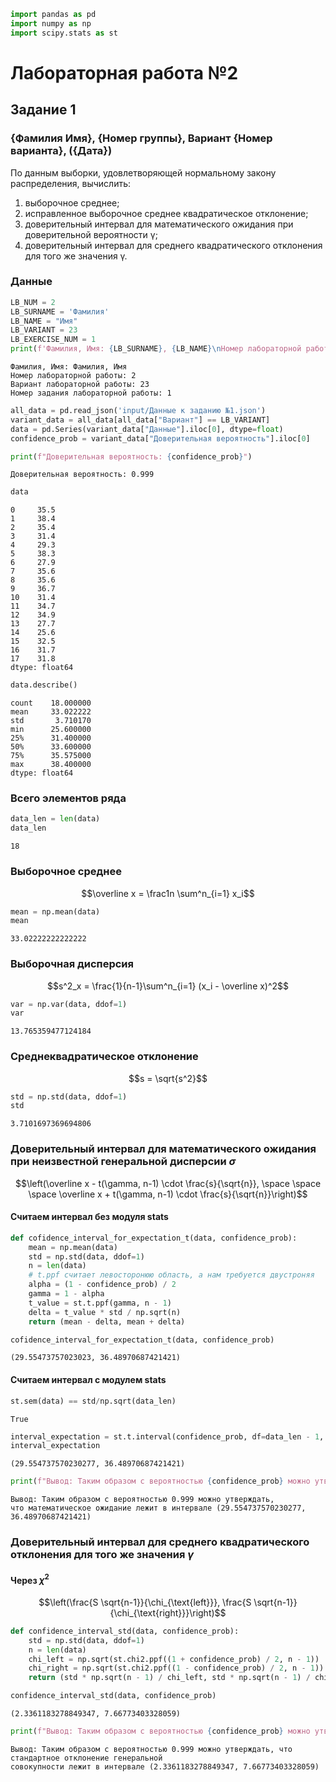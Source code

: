 ```python
import pandas as pd
import numpy as np
import scipy.stats as st
```

# Лабораторная работа №2
## Задание 1
### {Фамилия Имя}, {Номер группы}, Вариант {Номер варианта}, ({Дата})

По данным выборки, удовлетворяющей нормальному закону
распределения, вычислить:
1) выборочное среднее;
2) исправленное выборочное среднее квадратическое отклонение;
3) доверительный интервал для математического ожидания при
доверительной вероятности γ;
4) доверительный интервал для среднего квадратического отклонения для
того же значения γ.

### Данные


```python
LB_NUM = 2
LB_SURNAME = 'Фамилия'
LB_NAME = "Имя"
LB_VARIANT = 23
LB_EXERCISE_NUM = 1
print(f'Фамилия, Имя: {LB_SURNAME}, {LB_NAME}\nНомер лабораторной работы: {LB_NUM}\nВариант лабораторной работы: {LB_VARIANT}\nНомер задания лабораторной работы: {LB_EXERCISE_NUM}')
```

    Фамилия, Имя: Фамилия, Имя
    Номер лабораторной работы: 2
    Вариант лабораторной работы: 23
    Номер задания лабораторной работы: 1



```python
all_data = pd.read_json('input/Данные к заданию №1.json')
variant_data = all_data[all_data["Вариант"] == LB_VARIANT]
data = pd.Series(variant_data["Данные"].iloc[0], dtype=float)
confidence_prob = variant_data["Доверительная вероятность"].iloc[0]
```


```python
print(f"Доверительная вероятность: {confidence_prob}")
```

    Доверительная вероятность: 0.999



```python
data
```




    0     35.5
    1     38.4
    2     35.4
    3     31.4
    4     29.3
    5     38.3
    6     27.9
    7     35.6
    8     35.6
    9     36.7
    10    31.4
    11    34.7
    12    34.9
    13    27.7
    14    25.6
    15    32.5
    16    31.7
    17    31.8
    dtype: float64




```python
data.describe()
```




    count    18.000000
    mean     33.022222
    std       3.710170
    min      25.600000
    25%      31.400000
    50%      33.600000
    75%      35.575000
    max      38.400000
    dtype: float64



### Всего элементов ряда


```python
data_len = len(data)
data_len
```




    18



### Выборочное среднее

$$\overline x = \frac1n \sum^n_{i=1} x_i$$


```python
mean = np.mean(data)
mean
```




    33.02222222222222



### Выборочная дисперсия

$$s^2_x = \frac{1}{n-1}\sum^n_{i=1} (x_i - \overline x)^2$$


```python
var = np.var(data, ddof=1)
var
```




    13.765359477124184



### Среднеквадратическое отклонение

$$s = \sqrt{s^2}$$


```python
std = np.std(data, ddof=1)
std
```




    3.7101697369694806




### Доверительный интервал для математического ожидания при неизвестной генеральной дисперсии $\sigma$

$$\left(\overline x - t(\gamma, n-1) \cdot \frac{s}{\sqrt{n}}, \space \space \space \overline x + t(\gamma, n-1)  \cdot \frac{s}{\sqrt{n}}\right)$$

#### Считаем интервал без модуля stats


```python
def cofidence_interval_for_expectation_t(data, confidence_prob):
    mean = np.mean(data)
    std = np.std(data, ddof=1)
    n = len(data)
    # t.ppf считает левосторонюю область, а нам требуется двустроняя
    alpha = (1 - confidence_prob) / 2
    gamma = 1 - alpha
    t_value = st.t.ppf(gamma, n - 1)
    delta = t_value * std / np.sqrt(n)
    return (mean - delta, mean + delta)

cofidence_interval_for_expectation_t(data, confidence_prob)
```




    (29.55473757023023, 36.48970687421421)



#### Считаем интервал c модулем stats


```python
st.sem(data) == std/np.sqrt(data_len)
```




    True




```python
interval_expectation = st.t.interval(confidence_prob, df=data_len - 1, loc=mean, scale=st.sem(data))
interval_expectation
```




    (29.554737570230277, 36.48970687421421)




```python
print(f"Вывод: Таким образом с вероятностью {confidence_prob} можно утверждать,\nчто математическое ожидание лежит в интервале {interval_expectation}")
```

    Вывод: Таким образом с вероятностью 0.999 можно утверждать,
    что математическое ожидание лежит в интервале (29.554737570230277, 36.48970687421421)


### Доверительный интервал для среднего квадратического отклонения для того же значения $\gamma$

#### Через $\chi^2$

$$\left(\frac{S \sqrt{n-1}}{\chi_{\text{left}}}, \frac{S \sqrt{n-1}}{\chi_{\text{right}}}\right)$$


```python
def confidence_interval_std(data, confidence_prob):
    std = np.std(data, ddof=1)
    n = len(data)
    chi_left = np.sqrt(st.chi2.ppf((1 + confidence_prob) / 2, n - 1))
    chi_right = np.sqrt(st.chi2.ppf((1 - confidence_prob) / 2, n - 1))
    return (std * np.sqrt(n - 1) / chi_left, std * np.sqrt(n - 1) / chi_right)

confidence_interval_std(data, confidence_prob)
```




    (2.3361183278849347, 7.66773403328059)




```python
print(f"Вывод: Таким образом с вероятностью {confidence_prob} можно утверждать, что стандартное отклонение генеральной\nсовокупности лежит в интервале {confidence_interval_std(data, confidence_prob)}")
```

    Вывод: Таким образом с вероятностью 0.999 можно утверждать, что стандартное отклонение генеральной
    совокупности лежит в интервале (2.3361183278849347, 7.66773403328059)

